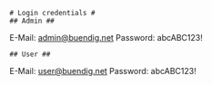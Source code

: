 ```
# Login credentials #
## Admin ##
```
E-Mail: admin@buendig.net
Password: abcABC123!
```
## User ##
```
E-Mail: user@buendig.net
Password: abcABC123!
```